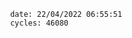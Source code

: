 

                date: 22/04/2022 06:55:51
                cycles: 46080

                         